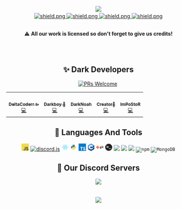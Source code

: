   <center><a href="https://discord.com/assets/ef555bf639a11bd65ae3065263788bba.png"><img src="https://discord.com/assets/ef555bf639a11bd65ae3065263788bba.png"></a></center>

 <div align=center>

  <a href="https://discord.gg/SaGJ8hz">
    <img src="https://discordapp.com/api/guilds/733807204938940447/widget.png?style=shield" alt="shield.png">
  </a>
 
 <a href="https://github.com/TeamDarkDevs">
    <img src="https://img.shields.io/badge/discord.js-v12.3.1-blue.svg?logo=npm" alt="shield.png">
  </a>
  
  
  <a href="https://github.com/TeamDarkDevs/DarkDevelopers/LISENCE">
    <img src="https://img.shields.io/badge/license-GNU%20GPL%20v3-green" alt="shield.png">
  </a>
  
    
  <a href="https://github.com/TeamDarkDevs/DarkDevelopers">
    <img src="https://visitors-badge.glitch.me/badge?page_id=TeamDarkDevs.TeamDarkDevs" alt="shield.png">
  </a>
  
  
<br>
<br>

 :warning: **All our work is licensed so don't forget to give us credits!**

<br><br>

## ✨ Dark Developers 
[![PRs Welcome](https://img.shields.io/badge/PRs-welcome-brightgreen.svg?style=flat-square)](https://github.com/DeltaCoderr/Covid-19-Tracker)&nbsp;

<!-- ALL-CONTRIBUTORS-LIST:START - Do not remove or modify this section -->
<!-- prettier-ignore-start -->
<!-- markdownlint-disable -->

<table>
  <tr>
     <td align="center"><a href="https://github.com/DeltaCoderr"><img src="https://avatars0.githubusercontent.com/u/51528076?s=460&u=d1e28ca661a14f0b3428cc07dd410f36f891966b&v=4" width="100px;" alt=""/><br /><sub><b>DeltaCoderr ✨</b></sub></a><br /><a href="https://github.com/houseofgeeks/hg/commits?author=DeltaCoderr" title="Developer">💻</a></td>
     <td align="center"><a href="https://github.com/DarkBoy-js"><img src="https://avatars3.githubusercontent.com/u/71411869?s=400&u=7f8e4008818e748e390cfcaf1db4b33f42c8b06e&v=4" width="100px;" alt=""/><br /><sub><b>Darkboy 🍭</b></sub></a><br /><a href="https://github.com/houseofgeeks/hg/commits?author=DarkBoy-js" title="Developer">💻</a></td>
     <td align="center"><a href="https://github.com/DarkNoahDev"><img src="https://avatars0.githubusercontent.com/u/69770663?s=400&u=36114e7f2420e48c3fbe622849e4cf35c710bb94&v=4" width="100px;" alt=""/><br /><sub><b>DarkNoah</b></sub></a><br /><a href="https://github.com/houseofgeeks/hg/commits?author=DarkNoahDev" title="Developer">💻</a></td>
       <td align="center"><a href="https://github.com/Creator-cmd"><img src="https://avatars2.githubusercontent.com/u/57963321?s=400&u=a369a48c1fbec32b276cc7e1bd9684b0d85470d4&v=4" width="100px;" alt=""/><br /><sub><b>Creator🌙</b></sub></a><br /><a href="https://github.com/houseofgeeks/hg/commits?author=Creator-cmd" title="Developer">💻</a></td>
 <td align="center"><a href="https://github.com/sujalgoel"><img src="https://cdn.discordapp.com/avatars/730431456006111323/a_cef1312dd7225f83abc06e170142777e.gif?size=1024" width="100px;" alt=""/><br /><sub><b>ImPoStoR</b></sub></a><br /><a href="https://github.com/houseofgeeks/hg/commits?author=Creator-cmd" title="Developer">💻</a></td>
  </tr>
  
</table>

<!-- markdownlint-enable -->
<!-- prettier-ignore-end -->
<!-- ALL-CONTRIBUTORS-LIST:END -->


## 💫 Languages And Tools


<code><img height="20" src="https://raw.githubusercontent.com/github/explore/80688e429a7d4ef2fca1e82350fe8e3517d3494d/topics/javascript/javascript.png"></code>
<a href="https://discord.js.org"><img src="https://cdn.discordapp.com/attachments/740865034887888996/740865173065170994/logo-square.png" width="20" alt="discord.js" /></a>
<code><img height="20" src="https://raw.githubusercontent.com/github/explore/80688e429a7d4ef2fca1e82350fe8e3517d3494d/topics/react/react.png"></code>
<code><img height="20" src="https://raw.githubusercontent.com/github/explore/80688e429a7d4ef2fca1e82350fe8e3517d3494d/topics/python/python.png"></code>
<code><img height="20" src="https://raw.githubusercontent.com/github/explore/80688e429a7d4ef2fca1e82350fe8e3517d3494d/topics/typescript/typescript.png"></code>
<code><img height="20" src="https://raw.githubusercontent.com/github/explore/80688e429a7d4ef2fca1e82350fe8e3517d3494d/topics/cpp/cpp.png"></code>
<code><img height="20" src="https://raw.githubusercontent.com/github/explore/80688e429a7d4ef2fca1e82350fe8e3517d3494d/topics/git/git.png"></code>
<code><img height="20" src="https://raw.githubusercontent.com/github/explore/80688e429a7d4ef2fca1e82350fe8e3517d3494d/topics/terminal/terminal.png"></code>
<code><img height="20" src="https://img.shields.io/badge/-Nodejs-43853d?style=flat-square&logo=Node.js&logoColor=white"/></code>
<code><img height="20" src="https://img.shields.io/badge/-HTML5-E34F26?style=flat-square&logo=html5&logoColor=white" /></code>
<code><img height="20" src="https://img.shields.io/badge/-Heroku-430098?style=flat-square&logo=heroku&logoColor=white" /></code>
<code><img alt="npm" src="https://img.shields.io/badge/-NPM-CB3837?style=flat-square&logo=npm&logoColor=white" /></code>
<code><img alt="MongoDB" src="https://img.shields.io/badge/-MongoDB-13aa52?style=flat-square&logo=mongodb&logoColor=white" /></code>

## 📝 Our Discord Servers

<a href="https://discord.gg/devs"><img src="https://discordapp.com/api/guilds/733807204938940447/embed.png?style=banner3"/></a>
<br><br>

<a href="https://discord.gg/cJEx49"><img src="https://discordapp.com/api/guilds/765274736157524019/embed.png?style=banner3"/></a>





